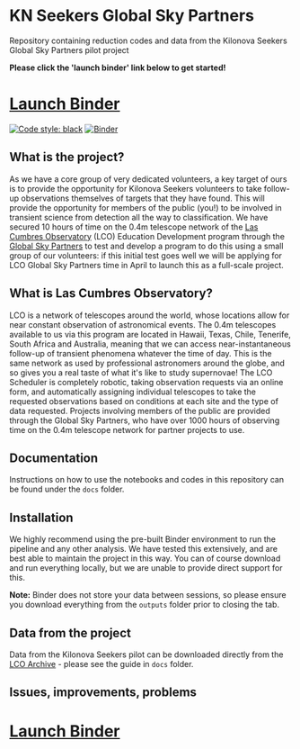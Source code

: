 # KN Seekers Global Sky Partners
Repository containing reduction codes and data from the Kilonova Seekers Global Sky Partners pilot project

**Please click the 'launch binder' link below to get started!**
# [Launch Binder](https://mybinder.org/v2/gh/GOTO-OBS/knseekers-lco/HEAD)
[![Code style: black](https://img.shields.io/badge/code%20style-black-000000.svg)](https://github.com/psf/black)
[![Binder](https://mybinder.org/badge_logo.svg)](https://mybinder.org/v2/gh/GOTO-OBS/knseekers-lco/HEAD)

## What is the project?
As we have a core group of very dedicated volunteers, a key target of ours is to provide the opportunity for Kilonova Seekers volunteers to take follow-up observations themselves of targets that they have found. This will provide the opportunity for members of the public (you!) to be involved in transient science from detection all the way to classification. We have secured 10 hours of time on the 0.4m telescope network of the [Las Cumbres Observatory](https://lco.global) (LCO) Education Development program through the [Global Sky Partners](https://lco.global/education/partners) to test and develop a program to do this using a small group of our volunteers: if this initial test goes well we will be applying for LCO Global Sky Partners time in April to launch this as a full-scale project. 

## What is Las Cumbres Observatory?
LCO is a network of telescopes around the world, whose locations allow for near constant observation of astronomical events. The 0.4m telescopes available to us via this program are located in Hawaii, Texas, Chile, Tenerife, South Africa and Australia, meaning that we can access near-instantaneous follow-up of transient phenomena whatever the time of day. This is the same network as used by professional astronomers around the globe, and so gives you a real taste of what it's like to study supernovae!
The LCO Scheduler is completely robotic, taking observation requests via an online form, and automatically assigning individual telescopes to take the requested observations based on conditions at each site and the type of data requested. 
Projects involving members of the public are provided through the Global Sky Partners, who have over 1000 hours of observing time on the 0.4m telescope network for partner projects to use.

## Documentation
Instructions on how to use the notebooks and codes in this repository can be found under the `docs` folder.

## Installation
We highly recommend using the pre-built Binder environment to run the pipeline and any other analysis. We have tested this extensively, and are best able to maintain the project in this way. You can of course download and run everything locally, but we are unable to provide direct support for this.

**Note:** Binder does not store your data between sessions, so please ensure you download everything from the `outputs` folder prior to closing the tab.

## Data from the project
Data from the Kilonova Seekers pilot can be downloaded directly from the [LCO Archive](https://archive.lco.global) - please see the guide in `docs` folder.

## Issues, improvements, problems



# [Launch Binder](https://mybinder.org/v2/gh/GOTO-OBS/knseekers-lco/HEAD)

